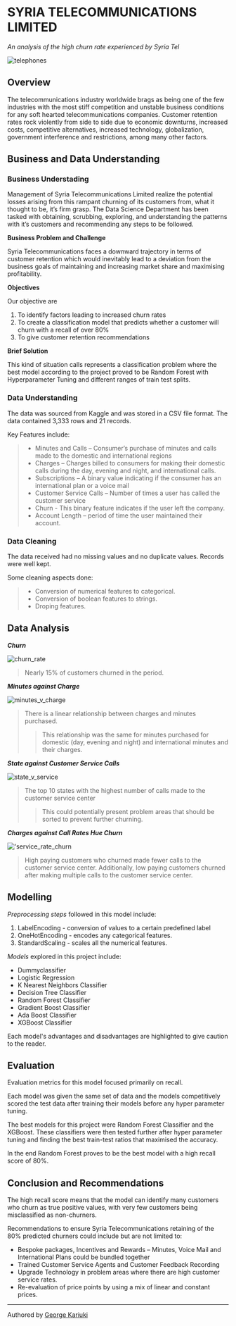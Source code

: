 # SYRIA TELECOMMUNICATIONS LIMITED
*An analysis of the high churn rate experienced by Syria Tel*

![telephones](images/nastya-very-small.jpg)

## Overview

The telecommunications industry worldwide brags as being one of the few industries with the most stiff competition and unstable business conditions for any soft hearted telecommunications companies.
Customer retention rates rock violently from side to side due to economic downturns, increased costs, competitive alternatives, increased technology, globalization, government interference and restrictions, among many other factors.

## Business and Data Understanding

### Business Understading

Management of Syria Telecommunications Limited realize the potential losses arising from this rampant churning of its customers from, what it thought to be, it’s firm grasp.
The Data Science Department has been tasked with obtaining, scrubbing, exploring, and understanding the patterns with it’s customers and recommending any steps to be followed.

**Business Problem and Challenge**

Syria Telecommunications faces a downward trajectory in terms of customer retention which would inevitably lead to a deviation from the business goals of maintaining and increasing market share and maximising profitability.

**Objectives**

Our objective are

1. To identify factors leading to increased churn rates
2. To create a classification model that predicts whether a customer will churn with a recall of over 80%
3. To give customer retention recommendations

**Brief Solution**

This kind of situation calls represents a classification problem where the best model according to the project proved to be Random Forest with Hyperparameter Tuning and different ranges of train test splits.

### Data Understanding

The data was sourced from Kaggle and was stored in a CSV file format.
The data contained 3,333 rows and 21 records.

Key Features include:

> - Minutes and Calls – Consumer’s purchase of minutes and calls made to the domestic and international regions
> - Charges – Charges billed to consumers for making their domestic calls during the day, evening and night, and international calls.
> - Subscriptions – A binary value indicating if the consumer has an international plan or a voice mail
> - Customer Service Calls – Number of times a user has called the customer service
> - Churn - This binary feature indicates if the user left the company.
> - Account Length – period of time the user maintained their account.

### Data Cleaning

The data received had no missing values and no duplicate values. Records were well kept.

Some cleaning aspects done:

> - Conversion of numerical features to categorical.
> - Conversion of boolean features to strings.
> - Droping features.

## Data Analysis

**_Churn_**

![churn_rate](images/churn_dist.png)

> Nearly 15% of customers churned in the period.

**_Minutes against Charge_**

![minutes_v_charge](images/bi_eve_min_against_charge.png)

> There is a linear relationship between charges and minutes purchased.
>
> > This relationship was the same for minutes purchased for domestic (day, evening and night) and international minutes and their charges.

**_State against Customer Service Calls_**

![state_v_service](images/bi_state_v_call_center.png)

> The top 10 states with the highest number of calls made to the customer service center
>
> > This could potentially present problem areas that should be sorted to prevent further churning.

**_Charges against Call Rates Hue Churn_**

!['service_rate_churn](images/multi_day_v_charge_v_churn.png)

> High paying customers who churned made fewer calls to the customer service center.
> Additionally, low paying customers churned after making multiple calls to the customer service center.

## Modelling

_Preprocessing steps_ followed in this model include:

1. LabelEncoding - conversion of values to a certain predefined label
2. OneHotEncoding - encodes any categorical features.
3. StandardScaling - scales all the numerical features.

_Models_ explored in this project include:

- Dummyclassifier
- Logistic Regression
- K Nearest Neighbors Classifier
- Decision Tree Classifier
- Random Forest Classifier
- Gradient Boost Classifier
- Ada Boost Classifier
- XGBoost Classifier

Each model's advantages and disadvantages are highlighted to give caution to the reader.

## Evaluation

Evaluation metrics for this model focused primarily on recall.

Each model was given the same set of data and the models competitively scored the test data after training their models before any hyper parameter tuning.

The best models for this project were Random Forest Classifier and the XGBoost. These classifiers were then tested further after hyper parameter tuning and finding the best train-test ratios that maximised the accuracy.

In the end Random Forest proves to be the best model with a high recall score of 80%.

## Conclusion and Recommendations

The high recall score means that the model can identify many customers who churn as true positive values, with very few customers being misclassified as non-churners.

Recommendations to ensure Syria Telecommunications retaining of the 80% predicted churners could include but are not limited to:

- Bespoke packages, Incentives and Rewards – Minutes, Voice Mail and International Plans could be bundled together
- Trained Customer Service Agents and Customer Feedback Recording
- Upgrade Technology in problem areas where there are high customer service rates.
- Re-evaluation of price points by using a mix of linear and constant prices.

---
Authored by [George Kariuki](mailto:ggeorgekkariuki@gmail.com)